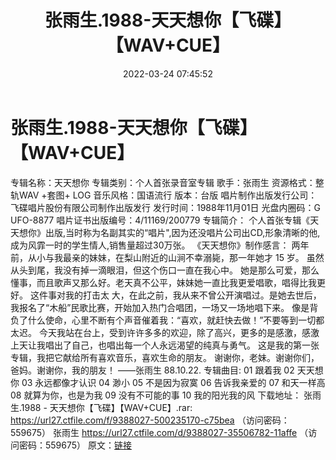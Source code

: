 ﻿---
title: 张雨生.1988-天天想你【飞碟】【WAV+CUE】
date: 2022-03-24 07:45:52
categories: WAV车载音乐、镜像
tags: 华语中文
---
# 张雨生.1988-天天想你【飞碟】【WAV+CUE】

专辑名称：天天想你
专辑类别：个人首张录音室专辑
歌手：张雨生
资源格式：整轨WAV +套图+ LOG
音乐风格：国语流行
版本：台版
唱片制作出版发行公司：飞碟唱片股份有限公司制作出版发行
发行时间：1988年11月01日
光盘内圈码：G UFO-8877
唱片证书出版编号：4/11169/200779
专辑简介：
个人首张专辑《天天想你》出版,当时称为名副其实的“唱片",因为还没唱片公司出CD,形象清晰的他,成为风霏一时的学生情人,销售量超过30万张。
《天天想你》制作感言：
两年前，从小与我最亲的妹妹，在梨山附近的山涧不幸溺毙，那一年她才 15 岁。
虽然从头到尾，我没有掉一滴眼泪，但这个伤口一直在我心中。
她是那么可爱，那么懂事，而且歌声又那么好。老天真不公平，妹妹她一直比我更爱唱歌，唱得比我更好。
这件事对我的打击太
大，在此之前，我从来不曾公开演唱过。是她去世后，我报名了“木船”民歌比赛，开始加入热门合唱团，一场又一场地唱下来。
像是背负了什么使命，心里不断有个声音催着我：“喜欢，就赶快去做！”不要等到一切都太迟。
今天我站在台上，受到许许多多的欢迎，除了高兴，更多的是感激，感激上天让我唱出了自己，也唱出每一个人永远渴望的纯真与勇气。
这是我的第一张专辑，我把它献给所有喜欢音乐，喜欢生命的朋友。
谢谢你，老妹。谢谢你们，爸妈。谢谢你，我的朋友！
——张雨生 88.10.22.
专辑曲目:
01 跟着我
02 天天想你
03 永远都像才认识
04 渺小
05 不是因为寂寞
06 告诉我亲爱的
07 和天一样高
08 就算为你，也是为我
09 没有不可能的事
10 我的阳光我的风
下载地址：
张雨生.1988 - 天天想你【飞碟】【WAV+CUE】.rar: https://url27.ctfile.com/f/9388027-500235170-c75bea
（访问密码：559675）
张雨生
https://url27.ctfile.com/d/9388027-35506782-11affe
（访问密码：559675）
原文：[链接](https://blog.sina.com.cn/s/blog_1647c7e7601030wck.html)